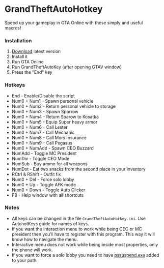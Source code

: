 # GrandTheftAutoHotkey
Speed up your gameplay in GTA Online with these simply and useful macros!

### Installation
1. [Download](https://github.com/JakobLund/GrandTheftAutoHotkey/releases) latest version
2. Install it
3. Run GTA Online
4. Run GrandTheftAutoKey (after opening GTAV window)
5. Press the "End" key

### Hotkeys
+ End - Enable/Disable the script
+ Num0 + Num1 - Spawn personal vehicle
+ Num0 + Num2 - Return personal vehicle to storage
+ Num0 + Num3 - Spawn Sparrow
+ Num0 + Num4 - Return Sparow to Kosatka
+ Num0 + Num5 - Equip Super heavy armor
+ Num0 + Num6 - Call Lester
+ Num0 + Num7 - Call Mechanic
+ Num0 + Num8 - Call Mors Insurance
+ Num0 + Num9 - Call Pegasus
+ Num0 + NumAdd - Spawn CEO Buzzard
+ NumAdd - Toggle MC President
+ NumDiv - Toggle CEO Mode
+ NumSub - Buy ammo for all weapons
+ NumDot - Eat two snacks from the second place in your inventory
+ RCtrl & RShift - Outfit fix
+ Num0 + Del - Force solo lobby
+ Num0 + Up - Toggle AFK mode
+ Num0 + Down - Toggle Auto Clicker
+ F8 - Help window with all shortcuts

### Notes
+ All keys can be changed in the file `GrandTheftAutoHotkey.ini`. Use AutohotKeys guide for names of keys.
+ If you want the interaction menu to work while being CEO or MC president then you'll have to register with this program. This way it will know how to navigate the menu.
+ Interactive menu does not work while being inside most properties, only the phone will work.
+ If you want to force a solo lobby you need to have [pssuspend.exe](https://docs.microsoft.com/en-us/sysinternals/downloads/pssuspend) added to your path

